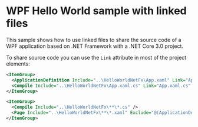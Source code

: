 # WPF Hello World sample with linked files

This sample shows how to use linked files to share the source code of a WPF application based on .NET 
Framework with a .NET Core 3.0 project.

To share source code you can use the `Link` attribute in most of the project elements:

```xml
<ItemGroup>
  <ApplicationDefinition Include="..\HelloWorldNetFx\App.xaml" Link="App.xaml" />
  <Compile Include="..\HelloWorldNetFx\App.xaml.cs" Link="App.xaml.cs" />
</ItemGroup>

<ItemGroup>
  <Compile Include="..\HelloWorldNetFx\**\*.cs" />
  <Page Include="..\HelloWorldNetFx\**\*.xaml" Exclude="@(ApplicationDefinition)" />      
</ItemGroup>
```
